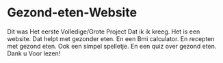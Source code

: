 # Gezond-eten-Website
Dit was Het eerste Volledige/Grote Project Dat ik ik kreeg. Het is een website. Dat helpt met gezonder eten. En een Bmi calculator. En recepten met gezond eten. Ook een simpel spelletje. En een quiz over gezond eten. Dank u Voor lezen!


